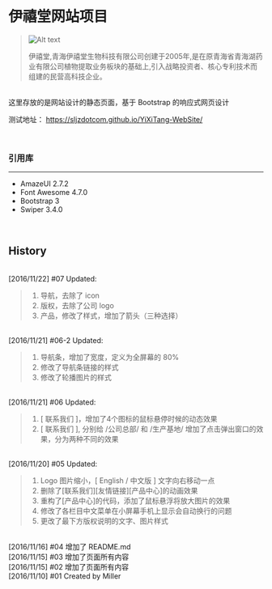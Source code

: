 # 伊禧堂网站项目

>![Alt text](https://sljzdotcom.github.io/YiXiTang-WebSite/images/logo.jpg)
><p>伊禧堂,青海伊禧堂生物科技有限公司创建于2005年,是在原青海省青海湖药业有限公司植物提取业务板块的基础上,引入战略投资者、核心专利技术而组建的民营高科技企业。</p>

<br />
这里存放的是网站设计的静态页面，基于 Bootstrap 的响应式网页设计

测试地址：
<https://sljzdotcom.github.io/YiXiTang-WebSite/>

<br />


### 引用库
***
* AmazeUI 2.7.2
* Font Awesome 4.7.0
* Bootstrap 3
* Swiper 3.4.0


<br />

## History
<br />[2016/11/22] #07  Updated:
> 1.	导航，去除了 icon
> 2.	版权，去除了公司 logo
> 3.	产品，修改了样式，增加了箭头（三种选择）

<br />[2016/11/21] #06-2  Updated:
> 1.	导航条，增加了宽度，定义为全屏幕的 80%
> 2.	修改了导航条链接的样式
> 3.	修改了轮播图片的样式

<br />[2016/11/21] #06  Updated:
> 1.	[ 联系我们 ]，增加了4个图标的鼠标悬停时候的动态效果
> 2.	[ 联系我们 ], 分别给 /公司总部/  和  /生产基地/ 增加了点击弹出窗口的效果，分为两种不同的效果

<br />[2016/11/20] #05  Updated:
> 1.	Logo 图片缩小，[ English / 中文版 ] 文字向右移动一点
> 2.	删除了[联系我们][友情链接][产品中心]的动画效果
> 3.	重构了[产品中心]的代码，添加了鼠标悬浮将放大图片的效果
> 4.	修改了各栏目中文菜单在小屏幕手机上显示会自动换行的问题
> 5.	更改了最下方版权说明的文字、图片样式

<br />[2016/11/16] #04  增加了 README.md
<br />[2016/11/15] #03  增加了页面所有内容
<br />[2016/11/15] #02  增加了页面所有内容
<br />[2016/11/10] #01  Created by Miller

